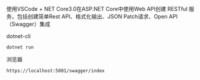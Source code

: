 使用VSCode + NET Core3.0在ASP.NET Core中使用Web API创建 RESTful 服务，包括创建简单Rest API、格式化输出、JSON Patch请求、Open API（Swagger）集成

dotnet-cli
```
dotnet run 
```
浏览器
```
https://localhost:5001/swagger/index
```
